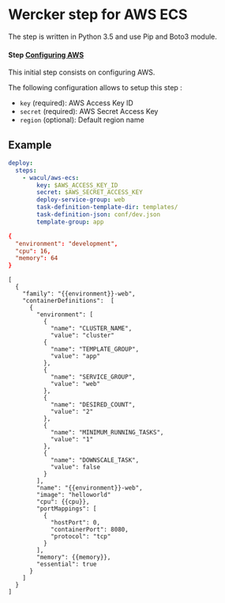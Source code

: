 Wercker step for AWS ECS
=======================

The step is written in Python 3.5 and use Pip and Boto3 module.

#### Step [Configuring AWS](http://docs.aws.amazon.com/cli/latest/reference/configure/index.html)

This initial step consists on configuring AWS.

The following configuration allows to setup this step :

* `key` (required): AWS Access Key ID
* `secret` (required): AWS Secret Access Key
* `region` (optional): Default region name

## Example

```wercker.yml
deploy:
  steps:
    - wacul/aws-ecs:
        key: $AWS_ACCESS_KEY_ID
        secret: $AWS_SECRET_ACCESS_KEY
        deploy-service-group: web
        task-definition-template-dir: templates/
        task-definition-json: conf/dev.json
        template-group: app
```

```json:conf/dev.conf
{
  "environment": "development",
  "cpu": 16,
  "memory": 64
}
```

```templates/example.template
[
  {
    "family": "{{environment}}-web",
    "containerDefinitions":  [
      {
        "environment": [
          {
            "name": "CLUSTER_NAME",
            "value": "cluster"
          {
            "name": "TEMPLATE_GROUP",
            "value": "app"
          },
          {
            "name": "SERVICE_GROUP",
            "value": "web"
          },
          {
            "name": "DESIRED_COUNT",
            "value": "2"
          },
          {
            "name": "MINIMUM_RUNNING_TASKS",
            "value": "1"
          },
          {
            "name": "DOWNSCALE_TASK",
            "value": false
          }
        ],
        "name": "{{environment}}-web",
        "image": "helloworld"
        "cpu": {{cpu}},
        "portMappings": [
          {
            "hostPort": 0,
            "containerPort": 8080,
            "protocol": "tcp"
          }
        ],
        "memory": {{memory}},
        "essential": true
      }
    ]
  }
]
```
